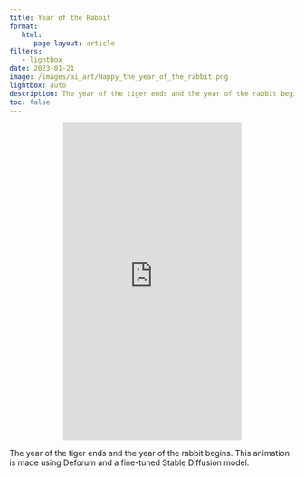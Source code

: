 ```yaml
---
title: Year of the Rabbit
format:
   html:
      page-layout: article
filters:
   - lightbox
date: 2023-01-21
image: /images/ai_art/Happy_the_year_of_the_rabbit.png
lightbox: auto
description: The year of the tiger ends and the year of the rabbit begins.
toc: false
---
```


<div style="display:flex; justify-content:center">
<iframe width="315" height="560"
src="https://youtube.com/embed/l-GxTkym-LE"
title="YouTube video player" frameborder="0"
allow="accelerometer; autoplay; clipboard-write; encrypted-media;
gyroscope; picture-in-picture;
web-share"
allowfullscreen></iframe>
</div>

The year of the tiger ends and the year of the rabbit begins. This animation is made using Deforum and a fine-tuned Stable Diffusion model.
